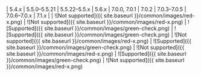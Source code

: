 | 5.4.x | 5.5.0&ndash;5.5.21 | 5.5.22&ndash;5.5.x | 5.6.x | 7.0.0, 7.0.1 | 7.0.2 | 7.0.3&ndash;7.0.5 | 7.0.6&ndash;7.0.x | 7.1.x |
| ![Not supported]({{ site.baseurl }}/common/images/red-x.png) | ![Not supported]({{ site.baseurl }}/common/images/red-x.png) | ![Supported]({{ site.baseurl }}/common/images/green-check.png) | ![Supported]({{ site.baseurl }}/common/images/green-check.png) | ![Not supported]({{ site.baseurl }}/common/images/red-x.png) | ![Supported]({{ site.baseurl }}/common/images/green-check.png) | ![Not supported]({{ site.baseurl }}/common/images/red-x.png) | ![Supported]({{ site.baseurl }}/common/images/green-check.png) | ![Not supported]({{ site.baseurl }}/common/images/red-x.png)
